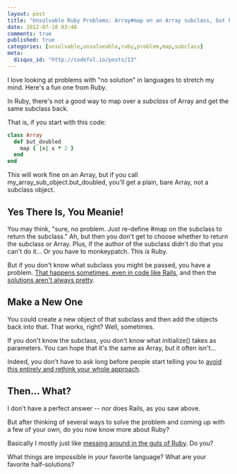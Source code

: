 ```yaml
---
layout: post
title: "Unsolvable Ruby Problems: Array#map on an Array subclass, but keep the subclass!"
date: 2012-07-18 03:48
comments: true
published: true
categories: [unsolvable,unsolveable,ruby,problem,map,subclass]
meta:
  disqus_id: "http://codefol.io/posts/13"
---
```

I love looking at problems with "no solution" in languages to stretch my mind.  Here's a fun one from Ruby.

In Ruby, there's not a good way to map over a <i>subclass</i> of Array and get the same subclass back.

That is, if you start with this code:

``` ruby
class Array
  def but_doubled
    map { |x| x * 2 }
  end
end
```

This will work fine on an Array, but if you call my_array_sub_object.but_doubled, you'll get a plain, bare Array, not a subclass object.

<h2>Yes There Is, You Meanie!</h2>

You may think, "sure, no problem.  Just re-define #map on the subclass to return the subclass."  Ah, but then you don't get to choose whether to return the subclass or Array.  Plus, if the author of the subclass didn't do that you can't do it...  Or you have to monkeypatch.  This <i>is</i> Ruby.

But if you don't know what subclass you might be passed, you have a problem.  <a href="http://codefol.io/posts/Deep-Rails-Understanding-HashWithIndifferentAccess-Understanding-the-Params-Hash">That happens sometimes, even in code like Rails</a>, and then the <a href="https://github.com/rails/rails/commit/f43e5d160bf9708ad50b58c8168e38579769e024">solutions aren't always pretty</a>.

<h2>Make a New One</h2>

You could create a new object of that subclass and then add the objects back into that.  That works, right?  Well, sometimes.

If you don't know the subclass, you don't know what initialize() takes as parameters.  You can hope that it's the same as Array, but it often isn't...

Indeed, you don't have to ask long before people start telling you to <a href="https://groups.google.com/forum/?fromgroups#!topic/ruby-talk-google/stvr3xzIStU">avoid this entirely and rethink your whole approach</a>.

<h2>Then... What?</h2>

I don't have a perfect answer -- nor does Rails, as you saw above.

But after thinking of several ways to solve the problem and coming up with a few of your own, do you now know more about Ruby?

Basically I mostly just like <a href="http://rebuilding-rails.com">messing around in the guts of Ruby</a>.  Do you?

What things are impossible in <i>your</i> favorite language?  What are your favorite half-solutions?

